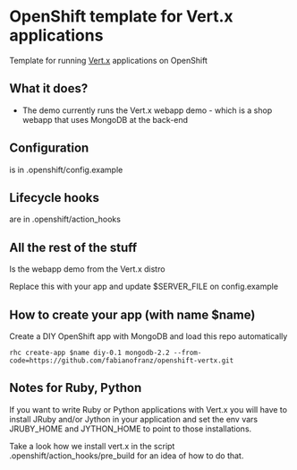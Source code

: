 # OpenShift template for Vert.x applications

Template for running [Vert.x](https://github.com/purplefox/vert.x) applications on OpenShift

## What it does?

* The demo currently runs the Vert.x webapp demo - which is a shop webapp that uses MongoDB at the back-end

## Configuration

is in .openshift/config.example

## Lifecycle hooks

are in .openshift/action_hooks

## All the rest of the stuff

Is the webapp demo from the Vert.x distro

Replace this with your app and update $SERVER_FILE on config.example

## How to create your app (with name $name)

Create a DIY OpenShift app with MongoDB and load this repo automatically

	rhc create-app $name diy-0.1 mongodb-2.2 --from-code=https://github.com/fabianofranz/openshift-vertx.git

## Notes for Ruby, Python

If you want to write Ruby or Python applications with Vert.x you will have to install
JRuby and/or Jython in your application and set the env vars JRUBY_HOME and JYTHON_HOME to point
to those installations.

Take a look how we install vert.x in the script .openshift/action_hooks/pre_build for an idea of how to do that.


